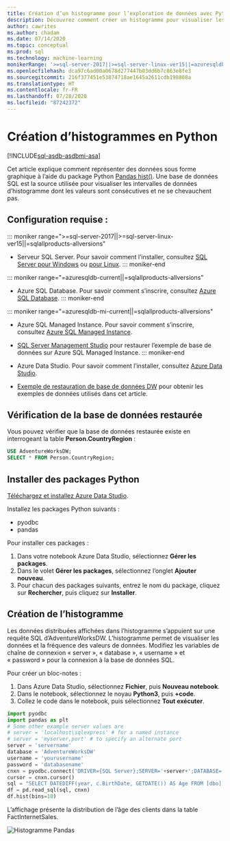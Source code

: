 ```yaml
---
title: Création d’un histogramme pour l’exploration de données avec Python
description: Découvrez comment créer un histogramme pour visualiser les données avec Python.
author: cawrites
ms.author: chadam
ms.date: 07/14/2020
ms.topic: conceptual
ms.prod: sql
ms.technology: machine-learning
monikerRange: '>=sql-server-2017||>=sql-server-linux-ver15||=azuresqldb-mi-current||=azuresqldb-current||=sqlallproducts-allversions'
ms.openlocfilehash: dca97c6ad00a0678d277447b03dd6b7c863e8fe3
ms.sourcegitcommit: 216f377451e53874718ae1645a2611cdb198808a
ms.translationtype: HT
ms.contentlocale: fr-FR
ms.lasthandoff: 07/28/2020
ms.locfileid: "87242372"
---
```

# <a name="plot-histograms-in-python"></a>Création d’histogrammes en Python 
[!INCLUDE[sql-asdb-asdbmi-asa](../../includes/applies-to-version/sql-asdb-asdbmi-asa.md)]

Cet article explique comment représenter des données sous forme graphique à l’aide du package Python [Pandas hist()](https://pandas.pydata.org/pandas-docs/stable/reference/api/pandas.DataFrame.hist.html). Une base de données SQL est la source utilisée pour visualiser les intervalles de données d’histogramme dont les valeurs sont consécutives et ne se chevauchent pas.

## <a name="prerequisites"></a>Configuration requise :

::: moniker range=">=sql-server-2017||>=sql-server-linux-ver15||=sqlallproducts-allversions"
* Serveur SQL Server. Pour savoir comment l’installer, consultez [SQL Server pour Windows](../../database-engine/install-windows/install-sql-server.md) ou [pour Linux](../../linux/sql-server-linux-overview.md).
::: moniker-end

::: moniker range="=azuresqldb-current||=sqlallproducts-allversions"
* Azure SQL Database. Pour savoir comment s’inscrire, consultez [Azure SQL Database](https://docs.microsoft.com/azure/sql-database/sql-database-get-started-portal).
::: moniker-end

::: moniker range="=azuresqldb-mi-current||=sqlallproducts-allversions"
* Azure SQL Managed Instance. Pour savoir comment s’inscrire, consultez [Azure SQL Managed Instance](https://docs.microsoft.com/azure/azure-sql/managed-instance/instance-create-quickstart).

* [SQL Server Management Studio](../../ssms/download-sql-server-management-studio-ssms.md) pour restaurer l’exemple de base de données sur Azure SQL Managed Instance.
::: moniker-end

* Azure Data Studio. Pour savoir comment l’installer, consultez [Azure Data Studio](../../azure-data-studio/what-is.md).

* [Exemple de restauration de base de données DW](../../samples/adventureworks-install-configure.md) pour obtenir les exemples de données utilisés dans cet article.

## <a name="verify-restored-database"></a>Vérification de la base de données restaurée

Vous pouvez vérifier que la base de données restaurée existe en interrogeant la table **Person.CountryRegion** :
```sql
USE AdventureWorksDW;
SELECT * FROM Person.CountryRegion;
```
  
## <a name="install-python-packages"></a>Installer des packages Python

[Téléchargez et installez Azure Data Studio](../../azure-data-studio/download-azure-data-studio.md).

Installez les packages Python suivants :
  * pyodbc
  * pandas

  Pour installer ces packages :

  1. Dans votre notebook Azure Data Studio, sélectionnez **Gérer les packages**.
  2. Dans le volet **Gérer les packages**, sélectionnez l’onglet **Ajouter nouveau**.
  3. Pour chacun des packages suivants, entrez le nom du package, cliquez sur **Rechercher**, puis cliquez sur **Installer**.

## <a name="plot-histogram"></a>Création de l’histogramme

Les données distribuées affichées dans l’histogramme s’appuient sur une requête SQL d’AdventureWorksDW. L’histogramme permet de visualiser les données et la fréquence des valeurs de données. Modifiez les variables de chaîne de connexion « server », « database », « username » et « password » pour la connexion à la base de données SQL.

Pour créer un bloc-notes :

1. Dans Azure Data Studio, sélectionnez **Fichier**, puis **Nouveau notebook**.
2. Dans le notebook, sélectionnez le noyau **Python3**, puis **+code**.
3. Collez le code dans le notebook, puis sélectionnez **Tout exécuter**.

```python
import pyodbc 
import pandas as plt
# Some other example server values are
# server = 'localhost\sqlexpress' # for a named instance
# server = 'myserver,port' # to specify an alternate port
server = 'servername' 
database = 'AdventureWorksDW' 
username = 'yourusername' 
password = 'databasename'  
cnxn = pyodbc.connect('DRIVER={SQL Server};SERVER='+server+';DATABASE='+database+';UID='+username+';PWD='+ password)
cursor = cnxn.cursor()
sql = "SELECT DATEDIFF(year, c.BirthDate, GETDATE()) AS Age FROM [dbo].[FactInternetSales] s INNER JOIN dbo.DimCustomer c ON s.CustomerKey = c.CustomerKey"
df = pd.read_sql(sql, cnxn)
df.hist(bins=10)
```

L’affichage présente la distribution de l’âge des clients dans la table FactInternetSales.

![Histogramme Pandas](./media/python-histogram.png)


